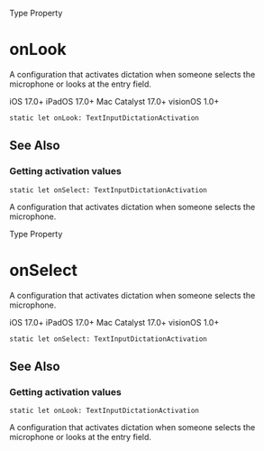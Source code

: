 Type Property

# onLook

A configuration that activates dictation when someone selects the microphone
or looks at the entry field.

iOS 17.0+  iPadOS 17.0+  Mac Catalyst 17.0+  visionOS 1.0+

    
    
    static let onLook: TextInputDictationActivation

## See Also

### Getting activation values

`static let onSelect: TextInputDictationActivation`

A configuration that activates dictation when someone selects the microphone.

Type Property

# onSelect

A configuration that activates dictation when someone selects the microphone.

iOS 17.0+  iPadOS 17.0+  Mac Catalyst 17.0+  visionOS 1.0+

    
    
    static let onSelect: TextInputDictationActivation

## See Also

### Getting activation values

`static let onLook: TextInputDictationActivation`

A configuration that activates dictation when someone selects the microphone
or looks at the entry field.

